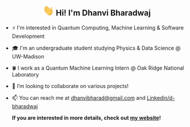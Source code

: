 <h2 align = center><img src="https://raw.githubusercontent.com/ABSphreak/ABSphreak/master/gifs/Hi.gif" width="30px"> Hi! I'm Dhanvi Bharadwaj </h2>
  
- ⚡ I'm interested in Quantum Computing, Machine Learning & Software Development
- 🎓 I'm an undergraduate student studying Physics & Data Science @ UW-Madison
- 🍀 I work as a Quantum Machine Learning Intern @ Oak Ridge National Laboratory
- 🤝 I’m looking to collaborate on various projects!
- 📫 You can reach me at dhanvibharad@gmail.com and <a href=https://www.linkedin.com/in/d-bharadwaj/> Linkedin/d-bharadwaj </a>

  <b>If you are interested in more details, check out <a href=https://d-bharadwaj.github.io/website/ >my website</a>!</b>
 
